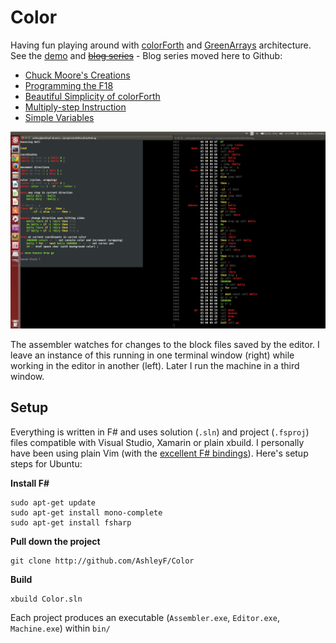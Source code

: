 Color
=====

Having fun playing around with [colorForth](http://www.colorforth.com/cf.htm) and [GreenArrays](http://www.greenarraychips.com/) architecture. See the [demo](http://www.youtube.com/watch?v=LJoRyxRcj4A&feature=share&list=UUaahWOc75YojOsBjD0RxLlw) and [~~blog series~~](http://blogs.msdn.com/b/ashleyf/archive/tags/color/) - Blog series moved here to Github:

* [Chuck Moore's Creations](Docs/chuck_moores_creations.md)
* [Programming the F18](Docs/programming_the_f18.md)
* [Beautiful Simplicity of colorForth](Docs/beautiful_simplicity.md)
* [Multiply-step Instruction](Docs/multiply_step.md)
* [Simple Variables](Docs/simple_variables.md)

![Editor/Assembler](Docs/images/editor_assembler.png)

The assembler watches for changes to the block files saved by the editor. I leave an instance of this running in one terminal window (right) while working in the editor in another (left). Later I run the machine in a third window.

## Setup

Everything is written in F# and uses solution (`.sln`) and project (`.fsproj`) files compatible with Visual Studio, Xamarin or plain xbuild. I personally have been using plain Vim (with the [excellent F# bindings](https://github.com/fsharp/fsharpbinding)). Here's setup steps for Ubuntu:

**Install F#**

    sudo apt-get update
    sudo apt-get install mono-complete
    sudo apt-get install fsharp

**Pull down the project**

    git clone http://github.com/AshleyF/Color

**Build**

    xbuild Color.sln

Each project produces an executable (`Assembler.exe`, `Editor.exe`, `Machine.exe`) within `bin/`
